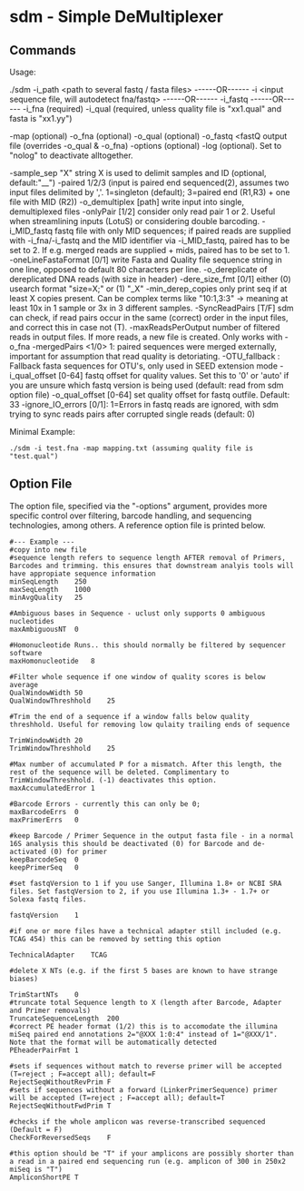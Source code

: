 # sdm - Simple DeMultiplexer

## Commands

Usage:

./sdm
  -i_path <path to several fastq / fasta files>
------OR------
 -i <input sequence file, will autodetect fna/fastq>
------OR------
 -i_fastq <fastQ file>
------OR------
 -i_fna <your fasta input file> (required)
 -i_qual <corresponding quality file> (required, unless quality file is "xx1.qual" and fasta is "xx1.yy")

 -map <mapping file in Qiime format> (optional)
 -o_fna <file to write output fasta> (optional)
 -o_qual <file to write corresponding quality values> (optional)
 -o_fastq <fastQ output file (overrides -o_qual & -o_fna)
 -options <sdm option file>(optional)
 -log <file to save demultiplex log in>(optional). Set to "nolog" to deactivate alltogether.
 
-sample_sep "X" string X is used to delimit samples and ID (optional, default:"__")
 -paired 1/2/3 (input is paired end sequenced(2), assumes two input files delimited by ','. 1=singleton (default); 3=paired end (R1,R3) + one file with MID (R2))
 -o_demultiplex [path] write input into single, demultiplexed files
 -onlyPair [1/2] consider only read pair 1 or 2. Useful when streamlining inputs (LotuS) or considering double barcoding.
 -i_MID_fastq fastq file with only MID sequences; if paired reads are supplied with -i_fna/-i_fastq and the MID identifier via -i_MID_fastq, paired has to be set to 2. If e.g. merged reads are supplied + mids, paired has to be set to 1.
 -oneLineFastaFormat [0/1] write Fasta and Quality file sequence string in one line, opposed to default 80 characters per line.
 -o_dereplicate <output fasta file> of dereplicated DNA reads (with size in header)
 -dere_size_fmt [0/1] either (0) usearch format "size=X;" or (1) "_X"
 -min_derep_copies only print seq if at least X copies present. Can be complex terms like "10:1,3:3" -> meaning at least 10x in 1 sample or 3x in 3 different samples.
 -SyncReadPairs [T/F] sdm can check, if read pairs occur in the same (correct) order in the input files, and correct this in case not (T).
 -maxReadsPerOutput number of filtered reads in output files. If more reads, a new file is created. Only works with -o_fna
 -mergedPairs <1/0> 1: paired sequences were merged externally, important for assumption that read quality is detoriating.
 -OTU_fallback <file>: Fallback fasta sequences for OTU's, only used in SEED extension mode
 -i_qual_offset [0-64] fastq offset for quality values. Set this to '0' or 'auto' if you are unsure which fastq version is being used (default: read from sdm option file)
 -o_qual_offset [0-64] set quality offset for fastq outfile. Default: 33
 -ignore_IO_errors [0/1]: 1=Errors in fastq reads are ignored, with sdm trying to sync reads pairs after corrupted single reads (default: 0)

Minimal Example:

```
./sdm -i test.fna -map mapping.txt (assuming quality file is "test.qual")
```

## Option File

The option file, specified via the "-options" argument, provides more specific control over filtering, 
barcode handling, and sequencing technologies, among others. 
A reference option file is printed below.


```
#--- Example ---
#copy into new file
#sequence length refers to sequence length AFTER removal of Primers, Barcodes and trimming. this ensures that downstream analyis tools will have appropiate sequence information
minSeqLength	250
maxSeqLength	1000
minAvgQuality	25

#Ambiguous bases in Sequence - uclust only supports 0 ambiguous nucleotides
maxAmbiguousNT	0

#Homonucleotide Runs.. this should normally be filtered by sequencer software
maxHomonucleotide	8

#Filter whole sequence if one window of quality scores is below average
QualWindowWidth	50
QualWindowThreshhold	25

#Trim the end of a sequence if a window falls below quality threshhold. Useful for removing low qulaity trailing ends of sequence

TrimWindowWidth	20
TrimWindowThreshhold	25

#Max number of accumulated P for a mismatch. After this length, the rest of the sequence will be deleted. Complimentary to TrimWindowThreshhold. (-1) deactivates this option.
maxAccumulatedError	1

#Barcode Errors - currently this can only be 0; 
maxBarcodeErrs	0
maxPrimerErrs	0

#keep Barcode / Primer Sequence in the output fasta file - in a normal 16S analysis this should be deactivated (0) for Barcode and de-activated (0) for primer
keepBarcodeSeq	0
keepPrimerSeq	0

#set fastqVersion to 1 if you use Sanger, Illumina 1.8+ or NCBI SRA files. Set fastqVersion to 2, if you use Illumina 1.3+ - 1.7+ or Solexa fastq files.

fastqVersion	1

#if one or more files have a technical adapter still included (e.g. TCAG 454) this can be removed by setting this option

TechnicalAdapter	TCAG

#delete X NTs (e.g. if the first 5 bases are known to have strange biases)

TrimStartNTs	0
#truncate total Sequence length to X (length after Barcode, Adapter and Primer removals)
TruncateSequenceLength	200
#correct PE header format (1/2) this is to accomodate the illumina miSeq paired end annotations 2="@XXX 1:0:4" instead of 1="@XXX/1". Note that the format will be automatically detected
PEheaderPairFmt	1

#sets if sequences without match to reverse primer will be accepted (T=reject ; F=accept all); default=F
RejectSeqWithoutRevPrim	F
#sets if sequences without a forward (LinkerPrimerSequence) primer will be accepted (T=reject ; F=accept all); default=T
RejectSeqWithoutFwdPrim	T

#checks if the whole amplicon was reverse-transcribed sequenced (Default = F)
CheckForReversedSeqs	F

#this option should be "T" if your amplicons are possibly shorter than a read in a paired end sequencing run (e.g. amplicon of 300 in 250x2 miSeq is "T")
AmpliconShortPE	T
```

